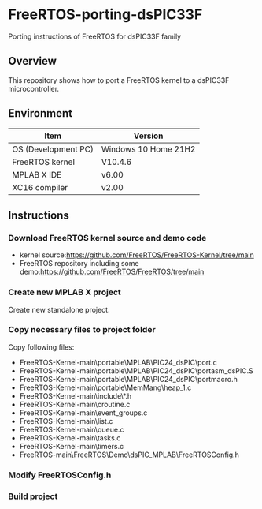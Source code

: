 # FreeRTOS-porting-dsPIC33F
Porting instructions of FreeRTOS for dsPIC33F family

## Overview
This repository shows how to port a FreeRTOS kernel to a dsPIC33F microcontroller.

## Environment
| Item | Version |
| ---- | ---- |
| OS (Development PC) | Windows 10 Home 21H2 |
| FreeRTOS kernel | V10.4.6 |
| MPLAB X IDE | v6.00 | 
| XC16 compiler | v2.00 |

## Instructions
### Download FreeRTOS kernel source and demo code
- kernel source:https://github.com/FreeRTOS/FreeRTOS-Kernel/tree/main
- FreeRTOS repository including some demo:https://github.com/FreeRTOS/FreeRTOS/tree/main
### Create new MPLAB X project
Create new standalone project.
### Copy necessary files to project folder
Copy following files:
- FreeRTOS-Kernel-main\portable\MPLAB\PIC24_dsPIC\port.c
- FreeRTOS-Kernel-main\portable\MPLAB\PIC24_dsPIC\portasm_dsPIC.S
- FreeRTOS-Kernel-main\portable\MPLAB\PIC24_dsPIC\portmacro.h
- FreeRTOS-Kernel-main\portable\MemMang\heap_1.c
- FreeRTOS-Kernel-main\include\\*.h
- FreeRTOS-Kernel-main\croutine.c
- FreeRTOS-Kernel-main\event_groups.c
- FreeRTOS-Kernel-main\list.c
- FreeRTOS-Kernel-main\queue.c
- FreeRTOS-Kernel-main\tasks.c
- FreeRTOS-Kernel-main\timers.c
- FreeRTOS-main\FreeRTOS\Demo\dsPIC_MPLAB\FreeRTOSConfig.h
### Modify FreeRTOSConfig.h

### Build project
